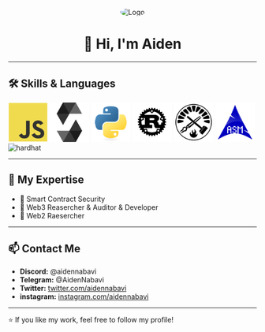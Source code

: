 <p align="center">
  <img src="https://avatars.githubusercontent.com/u/9919?s=280&v=4" alt="Logo" width="120" style="border-radius: 50%;" />
</p>

<h1 align="center">👋 Hi, I'm Aiden</h1>

---

## 🛠 Skills & Languages

<p align="left">
  <img src="javascript.svg" alt="JavaScript" width="80" height="80"/>
  <img src="solidity.svg" alt="Solidity" width="80" height="80"/>
  <img src="python.svg" alt="Python" width="80" height="80"/>
  <img src="rust.svg" alt="Rust" width="80" height="80"/>
  <img src="foundry.png" alt="Foundry" width="80" height="80"/>
  <img src="assembly.svg" alt="Assembly" width="80" height="80"/>
  <img src="hardhat.svg" alt="hardhat" width="80" height="80"/>

</p>


---

## 🔐 My Expertise
- 📍 Smart Contract Security  
- 📍 Web3 Reasercher & Auditor & Developer  
- 📍 Web2 Raesercher  

---

## 📫 Contact Me
- **Discord:** @aidennabavi  
- **Telegram:** @AidenNabavi  
- **Twitter:** [twitter.com/aidennabavi](https://twitter.com/)  
- **instagram:** [instagram.com/aidennabavi](https://instagram.com)  

---

⭐️ If you like my work, feel free to follow my profile!
